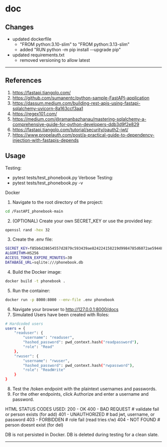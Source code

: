# doc

## Changes

- updated dockerfile
  - "FROM python:3.10-slim" to "FROM python:3.13-slim"
  - added "RUN python -m pip install --upgrade pip"
- updated requirements.txt
  - removed versioning to allow latest

---

## References

1) https://fastapi.tiangolo.com/
2) https://github.com/sumanentc/python-sample-FastAPI-application
3) https://dassum.medium.com/building-rest-apis-using-fastapi-sqlalchemy-uvicorn-8a163ccf3aa1
4) https://regex101.com/
5) https://medium.com/@ramanbazhanau/mastering-sqlalchemy-a-comprehensive-guide-for-python-developers-ddb3d9f2e829
6) https://fastapi.tiangolo.com/tutorial/security/oauth2-jwt/
7) https://www.propelauth.com/post/a-practical-guide-to-dependency-injection-with-fastapis-depends

## Usage
Testing:
  - pytest tests/test_phonebook.py
Verbose Testing:
  - pytest tests/test_phonebook.py -v


Docker
1. Navigate to the root directory of the project:
```bash
cd /FastAPI_phonebook-main
```
2. (OPTIONAL) Create your own SECRET_KEY or use the provided key:
```bash
openssl rand -hex 32
```
3. Create the .env file:
```bash
SECRET_KEY=f85b6d28654557d2879c593439ae824224158219d9984785d6072ae594487677
ALGORITHM=HS256
ACCESS_TOKEN_EXPIRE_MINUTES=30
DATABASE_URL=sqlite:///phonebook.db
```
4. Build the Docker image:
```bash
docker build -t phonebook .
```
5. Run the container:
```bash
docker run -p 8000:8000 --env-file .env phonebook
```
6. Navigate your browser to http://127.0.0.1:8000/docs
7. Simulated Users have been created with Roles:
```bash
# Hardcoded users
users = {
    "readuser": {
        "username": "readuser",
        "hashed_password": pwd_context.hash("readpassword"),
        "role": "Read"
    },
    "rwuser": {
        "username": "rwuser",
        "hashed_password": pwd_context.hash("rwpassword"),
        "role": "ReadWrite"
    }
}
```
8. Test the /token endpoint with the plaintext usernames and passwords.
9. For the other endpoints, click Authorize and enter a username and password.

HTML STATUS CODES USED:
200 - OK
400 - BAD REQUEST       # validate fail or person exists (for add)
401 - UNAUTHORIZED      # bad jwt, username, or password
403 - FORBIDDEN         # role fail (read tries r/w)
404 - NOT FOUND         # person doesnt exist (for del)

DB is not persisted in Docker.
DB is deleted during testing for a clean slate.

---
